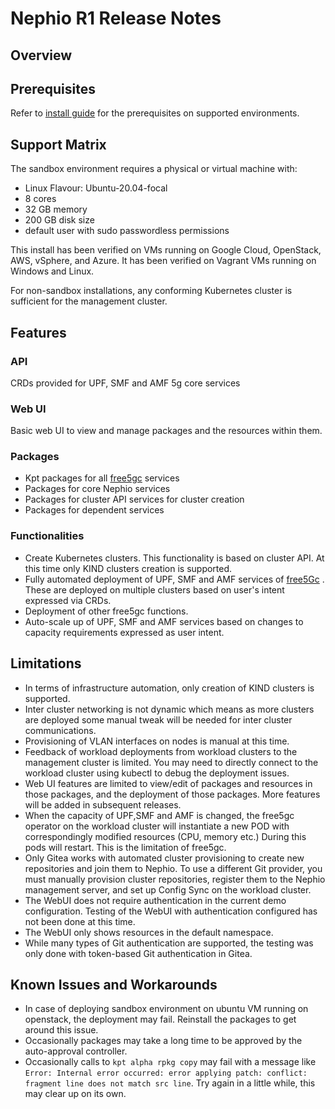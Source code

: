 # Nephio R1 Release Notes

## Overview

## Prerequisites

Refer to [install
guide](https://github.com/nephio-project/docs/blob/main/install-guide/README.md)
for the prerequisites on supported environments.

## Support Matrix

The sandbox environment requires a physical or virtual machine with:
- Linux Flavour: Ubuntu-20.04-focal
- 8 cores
- 32 GB memory
- 200 GB disk size
- default user with sudo passwordless permissions

This install has been verified on VMs running on Google Cloud, OpenStack, AWS,
vSphere, and Azure. It has been verified on Vagrant VMs running on Windows and
Linux.

For non-sandbox installations, any conforming Kubernetes cluster is sufficient
for the management cluster.

## Features

### API

CRDs provided for UPF, SMF and AMF 5g core services

### Web UI

Basic web UI to view and manage packages and the resources within them.

### Packages

* Kpt packages for all [free5gc](https://free5gc.org/) services
* Packages for core Nephio services
* Packages for cluster API services for cluster creation
* Packages for dependent services

### Functionalities

* Create Kubernetes clusters. This functionality is based on cluster API. At
  this time only KIND clusters creation is supported.
* Fully automated deployment of UPF, SMF and AMF services of
  [free5Gc](https://free5gc.org/) . These are deployed on multiple clusters
  based on user's intent expressed via CRDs.
* Deployment of other free5gc functions.
* Auto-scale up of UPF, SMF and AMF services based on changes to capacity
  requirements expressed as user intent.

## Limitations

* In terms of infrastructure automation, only creation of KIND clusters is
  supported.
* Inter cluster networking is not dynamic which means as more clusters are
  deployed some manual tweak will be needed for inter cluster communications.
* Provisioning of VLAN interfaces on nodes is manual at this time.
* Feedback of workload deployments from workload clusters to the management
  cluster is limited. You may need to directly connect to the workload cluster
  using kubectl to debug the deployment issues.
* Web UI features are limited to view/edit of packages and resources in those
  packages, and the deployment of those packages. More features will be added
  in subsequent releases.
* When the capacity of UPF,SMF and AMF is changed, the free5gc operator on the
  workload cluster will instantiate a new POD with correspondingly modified
  resources (CPU, memory etc.) During this pods will restart. This is the
  limitation of free5gc.
* Only Gitea works with automated cluster provisioning to create new
  repositories and join them to Nephio. To use a different Git provider, you
  must manually provision cluster repositories, register them to the Nephio
  management server, and set up Config Sync on the workload cluster.
* The WebUI does not require authentication in the current demo configuration.
  Testing of the WebUI with authentication configured has not been done at this
  time.
* The WebUI only shows resources in the default namespace.
* While many types of Git authentication are supported, the testing was only
  done with token-based Git authentication in Gitea.

## Known Issues and Workarounds

* In case of deploying sandbox environment on ubuntu VM running on openstack,
  the deployment may fail. Reinstall the packages to get around this issue.
* Occasionally packages may take a long time to be approved by the auto-approval
  controller.
* Occasionally calls to `kpt alpha rpkg copy` may fail with a message like
  `Error: Internal error occurred: error applying patch: conflict: fragment line
  does not match src line`. Try again in a little while, this may clear up on
  its own.
